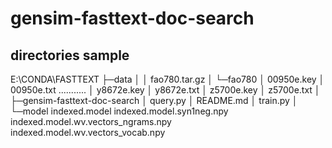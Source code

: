 # gensim-fasttext-doc-search


## directories sample
E:\CONDA\FASTTEXT
├─data
│  │  fao780.tar.gz
│  └─fao780
│          00950e.key
│          00950e.txt
...........
│          y8672e.key
│          y8672e.txt
│          z5700e.key
│          z5700e.txt
│
├─gensim-fasttext-doc-search
│      query.py
│      README.md
│      train.py
│
└─model
        indexed.model
        indexed.model.syn1neg.npy
        indexed.model.wv.vectors_ngrams.npy
        indexed.model.wv.vectors_vocab.npy
